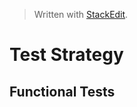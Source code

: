 
> Written with [StackEdit](https://stackedit.io/).
# Test Strategy
## Functional Tests
<!--stackedit_data:
eyJoaXN0b3J5IjpbMTg4MzM5NzcwNCw3MzA5OTgxMTZdfQ==
-->